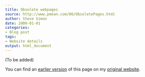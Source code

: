 ```yaml
---
title: Obsolete webpages
source: http://www.pmean.com/00/ObsoletePages.html
author: Steve Simon
date: 2000-01-01
categories:
- Blog post
tags:
- Website details
output: html_document
---
```


(To be added)

<!---More--->

You can find an [earlier version][sim1] of this page on my [original website][sim2].

[sim1]: http://www.pmean.com/00/ObsoletePages.html
[sim2]: http://www.pmean.com/original_site.html
